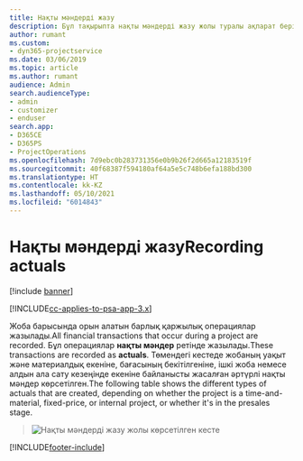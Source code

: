 ```yaml
---
title: Нақты мәндерді жазу
description: Бұл тақырыпта нақты мәндерді жазу жолы туралы ақпарат берілген.
author: rumant
ms.custom:
- dyn365-projectservice
ms.date: 03/06/2019
ms.topic: article
ms.author: rumant
audience: Admin
search.audienceType:
- admin
- customizer
- enduser
search.app:
- D365CE
- D365PS
- ProjectOperations
ms.openlocfilehash: 7d9ebc0b283731356e0b9b26f2d665a12183519f
ms.sourcegitcommit: 40f68387f594180af64a5e5c748b6efa188bd300
ms.translationtype: HT
ms.contentlocale: kk-KZ
ms.lasthandoff: 05/10/2021
ms.locfileid: "6014843"
---
```

# <a name="recording-actuals"></a><span data-ttu-id="8ed65-103">Нақты мәндерді жазу</span><span class="sxs-lookup"><span data-stu-id="8ed65-103">Recording actuals</span></span> 

[!include [banner](../includes/psa-now-project-operations.md)]

[!INCLUDE[cc-applies-to-psa-app-3.x](../includes/cc-applies-to-psa-app-3x.md)]

<span data-ttu-id="8ed65-104">Жоба барысында орын алатын барлық қаржылық операциялар жазылады.</span><span class="sxs-lookup"><span data-stu-id="8ed65-104">All financial transactions that occur during a project are recorded.</span></span> <span data-ttu-id="8ed65-105">Бұл операциялар **нақты мәндер** ретінде жазылады.</span><span class="sxs-lookup"><span data-stu-id="8ed65-105">These transactions are recorded as **actuals**.</span></span> <span data-ttu-id="8ed65-106">Төмендегі кестеде жобаның уақыт және материалдық екеніне, бағасының бекітілгеніне, ішкі жоба немесе алдын ала сату кезеңінде екеніне байланысты жасалған әртүрлі нақты мәндер көрсетілген.</span><span class="sxs-lookup"><span data-stu-id="8ed65-106">The following table shows the different types of actuals that are created, depending on whether the project is a time-and-material, fixed-price, or internal project, or whether it's in the presales stage.</span></span>

> ![Нақты мәндерді жазу жолы көрсетілген кесте](media/advanced-table2.png)


[!INCLUDE[footer-include](../includes/footer-banner.md)]
